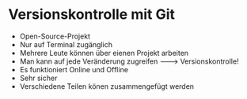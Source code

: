 # Versionskontrolle mit Git

* Open-Source-Projekt
* Nur auf Terminal zugänglich
* Mehrere Leute können über eienen Projekt arbeiten
* Man kann auf jede Veränderung zugreifen ---> Versionskontrolle!
* Es funktioniert Online und Offline
* Sehr sicher
* Verschiedene Teilen könen zusammengefügt werden


